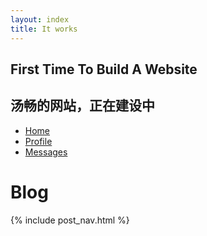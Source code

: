 ```yaml
---
layout: index
title: It works
---
```

<h2>
<span class="label label-default">First</span>
<span class="label label-primary">Time</span>
<span class="label label-success">To</span>
<span class="label label-info">Build</span>
<span class="label label-warning">A</span>
<span class="label label-danger">Website</span>
</h2>

<nav class="navbar navbar-inverse">
  <div class="well">
    <h1>汤畅的网站，正在建设中</h1>
  </div>
</nav>


<ul class="nav nav-tabs">
  <li role="presentation" class="active"><a href="#">Home</a></li>
  <li role="presentation"><a href="#">Profile</a></li>
  <li role="presentation"><a href="#">Messages</a></li>
</ul>


# Blog

{% include post_nav.html %}
